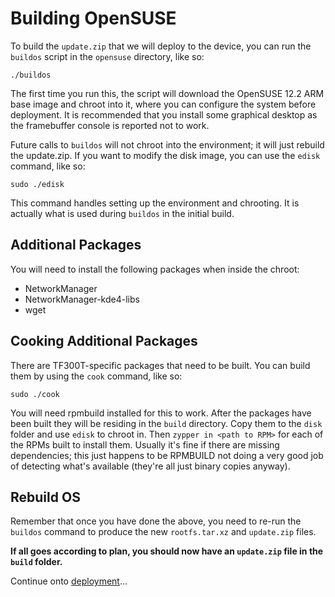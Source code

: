 <!-- vim: set syntax=markdown: -->

Building OpenSUSE
=================================

To build the `update.zip` that we will deploy to the device, you can run the `buildos`
script in the `opensuse` directory, like so:

```
./buildos
```

The first time you run this, the script will download the OpenSUSE 12.2 ARM base image
and chroot into it, where you can configure the system before deployment.  It is recommended
that you install some graphical desktop as the framebuffer console is reported not to work.

Future calls to `buildos` will not chroot into the environment; it will just rebuild the
update.zip.  If you want to modify the disk image, you can use the `edisk` command, like so:

```
sudo ./edisk
```

This command handles setting up the environment and chrooting.  It is actually what is used
during `buildos` in the initial build.

Additional Packages
--------------------------

You will need to install the following packages when inside the chroot:

  * NetworkManager
  * NetworkManager-kde4-libs
  * wget

Cooking Additional Packages
------------------------------

There are TF300T-specific packages that need to be built.  You can build them by using
the `cook` command, like so:

```
sudo ./cook
```

You will need rpmbuild installed for this to work.  After the packages have been built they
will be residing in the `build` directory.  Copy them to the `disk` folder and use `edisk`
to chroot in.  Then `zypper in <path to RPM>` for each of the RPMs built to install them.
Usually it's fine if there are missing dependencies; this just happens to be RPMBUILD not
doing a very good job of detecting what's available (they're all just binary copies anyway).

Rebuild OS
--------------

Remember that once you have done the above, you need to re-run the `buildos` command to
produce the new `rootfs.tar.xz` and `update.zip` files.

**If all goes according to plan, you should now have an `update.zip` file in the `build` folder.**

Continue onto [deployment](deploy.md)...
